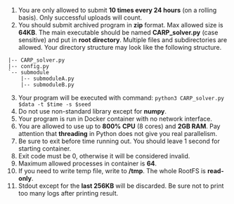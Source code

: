 1. You are only allowed to submit **10 times every 24 hours** (on a rolling basis). Only successful uploads will count.
2. You should submit archived program in **zip** format. Max allowed size is **64KB**. The main executable should be named **CARP_solver.py** (case sensitive) and put in **root directory**. Multiple files and subdirectories are allowed. Your directory structure may look like the following structure.
```
|-- CARP_solver.py
|-- config.py
`-- submodule
    |-- submoduleA.py
    |-- submoduleB.py
```
3. Your program will be executed with command: `python3 CARP_solver.py $data -t $time -s $seed`
4. Do not use non-standard library except for **numpy**.
5. Your program is run in Docker container with no network interface.
6. You are allowed to use up to **800% CPU** (8 cores) and **2GB RAM**. Pay attention that **threading** in Python does not give you real parallelism.
7. Be sure to exit before time running out. You should leave 1 second for starting container.
8. Exit code must be 0, otherwise it will be considered invalid.
9. Maximum allowed processes in container is **64**.
10. If you need to write temp file, write to **/tmp**. The whole RootFS is **read-only**.
11. Stdout except for the **last 256KB** will be discarded. Be sure not to print too many logs after printing result.